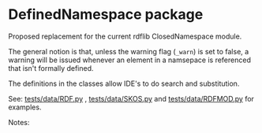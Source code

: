 # DefinedNamespace package
Proposed replacement for the current rdflib ClosedNamespace module.

The general notion is that, unless the warning flag (`_warn`) is set to false, a warning will be issued whenever an
element in a namsepace is referenced that isn't formally defined.

The definitions in the classes allow IDE's to do search and substitution.

See: [tests/data/RDF.py]() , [tests/data/SKOS.py]() and [tests/data/RDFMOD.py]() for examples. 

Notes:
